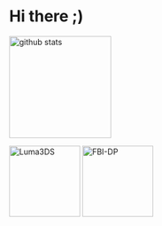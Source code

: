 # Hi there ;)

  <img alt="github stats" height="184px" src="https://github-readme-stats.vercel.app/api?username=2b-zipper&count_private=true&show_icons=true&show_icons=true&theme=github_dark" />
<p align="left"> 
  <img alt="Luma3DS" height="128px" src="https://github-readme-stats.vercel.app/api/pin/?username=2b-zipper&repo=Luma3DS&theme=github_dark" />
  <img alt="FBI-DP" height="128px" src="https://github-readme-stats.vercel.app/api/pin/?username=2b-zipper&repo=FBI-DarkPlus&theme=github_dark" />
</p>
